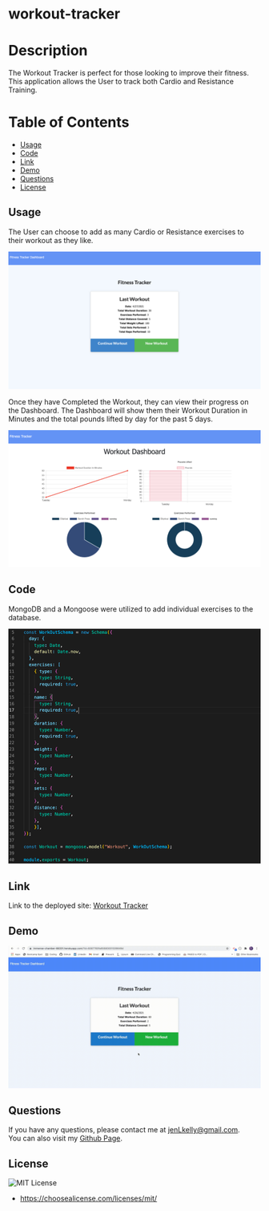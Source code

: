# workout-tracker

# Description

The Workout Tracker is perfect for those looking to improve their fitness. This application allows the User to track both Cardio and Resistance Training.

# Table of Contents

- [Usage](#screenshots)
- [Code](#code)
- [Link](#link)
- [Demo](#demo)
- [Questions](#questions)
- [License](#license)

## Usage

The User can choose to add as many Cardio or Resistance exercises to their workout as they like.

![Home Page](assets/images/home.png)

Once they have Completed the Workout, they can view their progress on the Dashboard. The Dashboard will show them their Workout Duration in Minutes and the total pounds lifted by day for the past 5 days.

![Dashboard](assets/images/dashboard.png)

## Code

MongoDB and a Mongoose were utilized to add individual exercises to the database.

![Work Out Schema Code](assets/images/workout-schema.png)

## Link

Link to the deployed site: [Workout Tracker](https://immense-chamber-66331.herokuapp.com/)

## Demo

![Demo](assets/images/workout-tracker-demo.gif)

## Questions

If you have any questions, please contact me at jenLkelly@gmail.com.  
You can also visit my [Github Page](https://github.com/jkelly101).

## License

![MIT License](https://shields.io/badge/license-MIT-green)

- https://choosealicense.com/licenses/mit/
